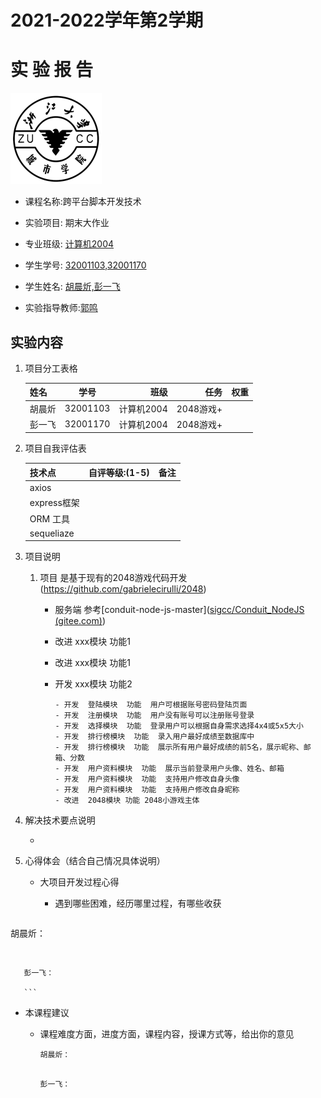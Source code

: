 

# 2021-2022学年第2学期

# **实 验 报 告**

![zucc](img/zucc.png)

- 课程名称:跨平台脚本开发技术  
- 实验项目:  期末大作业
- 专业班级: <u>计算机2004</u>
- 学生学号: <u>32001103,32001170</u>

- 学生姓名: <u>胡晨炘,彭一飞</u>

- 实验指导教师:<u>郭鸣</u>

## 实验内容


1. 项目分工表格

   

   | 姓名   |   学号   |       班级 |      任务 | 权重 |
   | :----- | :------: | ---------: | --------: | ---: |
   | 胡晨炘 | 32001103 | 计算机2004 | 2048游戏+ |      |
   | 彭一飞 | 32001170 | 计算机2004 | 2048游戏+ |      |

1. 项目自我评估表

     

   | 技术点      | 自评等级:(1-5) | 备注 |
   | :---------- | :------------: | ---- |
   | axios       |                |      |
   | express框架 |                |      |
   | ORM 工具    |                |      |
   | sequeliaze  |                |      |

1. 项目说明

   1. 项目 是基于现有的2048游戏代码开发(https://github.com/gabrielecirulli/2048)

      - 服务端 参考[conduit-node-js-master]([sigcc/Conduit_NodeJS (gitee.com)](https://gitee.com/sigcc/conduit-node-js))

      - 改进 xxx模块 功能1

      - 改进 xxx模块 功能1

      - 开发 xxx模块 功能2

        ```
        - 开发  登陆模块  功能  用户可根据账号密码登陆页面
        - 开发  注册模块  功能  用户没有账号可以注册账号登录
        - 开发  选择模块  功能  登录用户可以根据自身需求选择4x4或5x5大小
        - 开发  排行榜模块  功能  录入用户最好成绩至数据库中
        - 开发  排行榜模块  功能  展示所有用户最好成绩的前5名，展示昵称、邮箱、分数
        - 开发  用户资料模块  功能  展示当前登录用户头像、姓名、邮箱
        - 开发  用户资料模块  功能  支持用户修改自身头像
        - 开发  用户资料模块  功能  支持用户修改自身昵称
        - 改进  2048模块 功能 2048小游戏主体
        ```

1. 解决技术要点说明

   - 

1. 心得体会（结合自己情况具体说明）

   - 大项目开发过程心得

     - 遇到哪些困难，经历哪里过程，有哪些收获

       ```
  胡晨炘：
       	
  ```
       
  ```
       彭一飞：
    	
       ```

   - 本课程建议

     - 课程难度方面，进度方面，课程内容，授课方式等，给出你的意见
   
       ```
       胡晨炘：
       	
       ```
       
       ```
       彭一飞：
       	
       ```
       
       